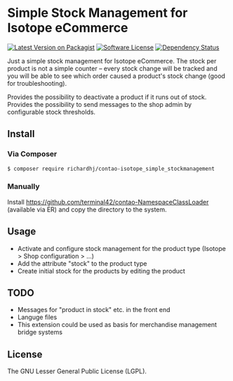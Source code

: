 # Simple Stock Management for Isotope eCommerce

[![Latest Version on Packagist][ico-version]][link-packagist]
[![Software License][ico-license]]()
[![Dependency Status][ico-dependencies]][link-dependencies]

Just a simple stock management for Isotope eCommerce. The stock per product is not a simple counter – every stock change will be tracked and you will be able to see which order caused a product's stock change (good for troubleshooting).

Provides the possibility to deactivate a product if it runs out of stock.
Provides the possibility to send messages to the shop admin by configurable stock thresholds.

## Install

### Via Composer

``` bash
$ composer require richardhj/contao-isotope_simple_stockmanagement
```

### Manually

Install https://github.com/terminal42/contao-NamespaceClassLoader (available via ER) and copy the directory to the system.

## Usage

* Activate and configure stock management for the product type (Isotope > Shop configuration > …)
* Add the attribute "stock" to the product type
* Create initial stock for the products by editing the product

## TODO

* Messages for "product in stock" etc. in the front end
* Languge files
* This extension could be used as basis for merchandise management bridge systems

## License

The  GNU Lesser General Public License (LGPL).

[ico-version]: https://img.shields.io/packagist/v/richardhj/contao-isotope_simple_stockmanagement.svg?style=flat-square
[ico-license]: https://img.shields.io/badge/license-LGPL-brightgreen.svg?style=flat-square
[ico-dependencies]: https://www.versioneye.com/php/richardhj:contao-isotope_simple_stockmanagement/badge.svg?style=flat-square

[link-packagist]: https://packagist.org/packages/richardhj/contao-isotope_simple_stockmanagement
[link-dependencies]: https://www.versioneye.com/php/richardhj:contao-isotope_simple_stockmanagement
